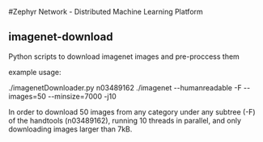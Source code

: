 #Zephyr Network - Distributed Machine Learning Platform


## imagenet-download
Python scripts to download imagenet images and pre-proccess them

example usage:

 ./imagenetDownloader.py  n03489162 ./imagenet --humanreadable -F --images=50 --minsize=7000 -j10
 
In order to download 50 images from any category under any subtree (-F) of the handtools (n03489162), running 10 threads in parallel, and only downloading images larger than 7kB.